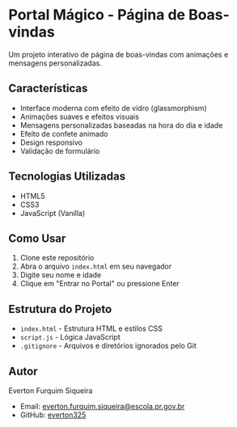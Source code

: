# Portal Mágico - Página de Boas-vindas

Um projeto interativo de página de boas-vindas com animações e mensagens personalizadas.

## Características

- Interface moderna com efeito de vidro (glassmorphism)
- Animações suaves e efeitos visuais
- Mensagens personalizadas baseadas na hora do dia e idade
- Efeito de confete animado
- Design responsivo
- Validação de formulário

## Tecnologias Utilizadas

- HTML5
- CSS3
- JavaScript (Vanilla)

## Como Usar

1. Clone este repositório
2. Abra o arquivo `index.html` em seu navegador
3. Digite seu nome e idade
4. Clique em "Entrar no Portal" ou pressione Enter

## Estrutura do Projeto

- `index.html` - Estrutura HTML e estilos CSS
- `script.js` - Lógica JavaScript
- `.gitignore` - Arquivos e diretórios ignorados pelo Git

## Autor

Everton Furquim Siqueira
- Email: everton.furquim.siqueira@escola.pr.gov.br
- GitHub: [everton325](https://github.com/everton325) 